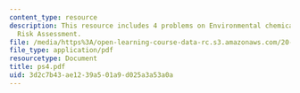 ```yaml
---
content_type: resource
description: This resource includes 4 problems on Environmental chemicals and Health
  Risk Assessment.
file: /media/https%3A/open-learning-course-data-rc.s3.amazonaws.com/20-104j-chemicals-in-the-environment-toxicology-and-public-health-be-104j-spring-2005/3d2c7b43ae1239a501a9d025a3a53a0a_ps4.pdf
file_type: application/pdf
resourcetype: Document
title: ps4.pdf
uid: 3d2c7b43-ae12-39a5-01a9-d025a3a53a0a
---
```


